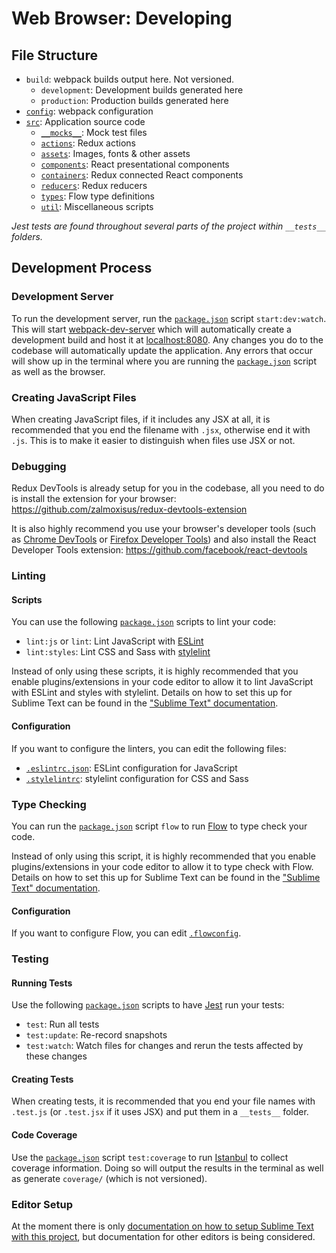 # Web Browser: Developing
## File Structure
* `build`: webpack builds output here. Not versioned.
  * `development`: Development builds generated here
  * `production`: Production builds generated here
* [`config`](../../config): webpack configuration
* [`src`](../../src): Application source code
  * [`__mocks__`](../../src/__mocks__): Mock test files
  * [`actions`](../../src/actions): Redux actions
  * [`assets`](../../src/assets): Images, fonts & other assets
  * [`components`](../../src/components): React presentational components
  * [`containers`](../../src/containers): Redux connected React components
  * [`reducers`](../../src/reducers): Redux reducers
  * [`types`](../../src/types): Flow type definitions
  * [`util`](../../src/util): Miscellaneous scripts

*Jest tests are found throughout several parts of the project within `__tests__` folders.*

## Development Process
### Development Server
To run the development server, run the [`package.json`](../../package.json) script `start:dev:watch`. This will start [webpack-dev-server](https://github.com/webpack/webpack-dev-server) which will automatically create a development build and host it at [localhost:8080](http://localhost:8080). Any changes you do to the codebase will automatically update the application. Any errors that occur will show up in the terminal where you are running the [`package.json`](../../package.json) script as well as the browser.

### Creating JavaScript Files
When creating JavaScript files, if it includes any JSX at all, it is recommended that you end the filename with `.jsx`, otherwise end it with `.js`. This is to make it easier to distinguish when files use JSX or not.

### Debugging
Redux DevTools is already setup for you in the codebase, all you need to do is install the extension for your browser: https://github.com/zalmoxisus/redux-devtools-extension

It is also highly recommend you use your browser's developer tools (such as [Chrome DevTools](https://developers.google.com/web/tools/chrome-devtools) or [Firefox Developer Tools](https://developer.mozilla.org/en-US/docs/Tools)) and also install the React Developer Tools extension: https://github.com/facebook/react-devtools

### Linting
#### Scripts
You can use the following [`package.json`](../../package.json) scripts to lint your code:

* `lint:js` or `lint`: Lint JavaScript with [ESLint](https://eslint.org)
* `lint:styles`: Lint CSS and Sass with [stylelint](https://stylelint.io)

Instead of only using these scripts, it is highly recommended that you enable plugins/extensions in your code editor to allow it to lint JavaScript with ESLint and styles with stylelint. Details on how to set this up for Sublime Text can be found in the ["Sublime Text" documentation](../sublime_text.md).

#### Configuration
If you want to configure the linters, you can edit the following files:

* [`.eslintrc.json`](../../.eslintrc.json): ESLint configuration for JavaScript
* [`.stylelintrc`](../../.stylelintrc): stylelint configuration for CSS and Sass

### Type Checking
You can run the [`package.json`](../../package.json) script `flow` to run [Flow](https://flow.org) to type check your code.

Instead of only using this script, it is highly recommended that you enable plugins/extensions in your code editor to allow it to type check with Flow. Details on how to set this up for Sublime Text can be found in the ["Sublime Text" documentation](../sublime_text.md).

#### Configuration
If you want to configure Flow, you can edit [`.flowconfig`](../../.flowconfig).

### Testing
#### Running Tests
Use the following [`package.json`](../../package.json) scripts to have [Jest](https://jestjs.io) run your tests:

* `test`: Run all tests
* `test:update`: Re-record snapshots
* `test:watch`: Watch files for changes and rerun the tests affected by these changes

#### Creating Tests
When creating tests, it is recommended that you end your file names with `.test.js` (or `.test.jsx` if it uses JSX) and put them in a `__tests__` folder.

#### Code Coverage
Use the [`package.json`](../../package.json) script `test:coverage` to run [Istanbul](https://istanbul.js.org) to collect coverage information. Doing so will output the results in the terminal as well as generate `coverage/` (which is not versioned).

### Editor Setup
At the moment there is only [documentation on how to setup Sublime Text with this project](../sublime_text.md), but documentation for other editors is being considered.